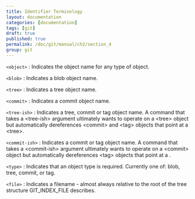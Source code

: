 ```yaml
---
title: Identifier Terminology
layout: documentation
categories: [documentation]
tags: [git]
draft: true
published: true
permalink: /doc/git/manual/ch2/section_4
group: git
---
```


`<object>`
: Indicates the object name for any type of object.

`<blob>`
: Indicates a blob object name.

`<tree>`
: Indicates a tree object name.

`<commit>`
: Indicates a commit object name.

`<tree-ish>`
: Indicates a tree, commit or tag object name. A command that takes a \<tree-ish\> argument ultimately wants to operate on a \<tree\> object but automatically dereferences \<commit\> and \<tag\> objects that point at a \<tree\>.

`<commit-ish>`
: Indicates a commit or tag object name. A command that takes a \<commit-ish\> argument ultimately wants to operate on a \<commit\> object but automatically dereferences \<tag\> objects that point at a <commit>.

`<type>`
: Indicates that an object type is required. Currently one of: blob, tree, commit, or tag.

`<file>`
: Indicates a filename - almost always relative to the root of the tree structure GIT_INDEX_FILE describes.
